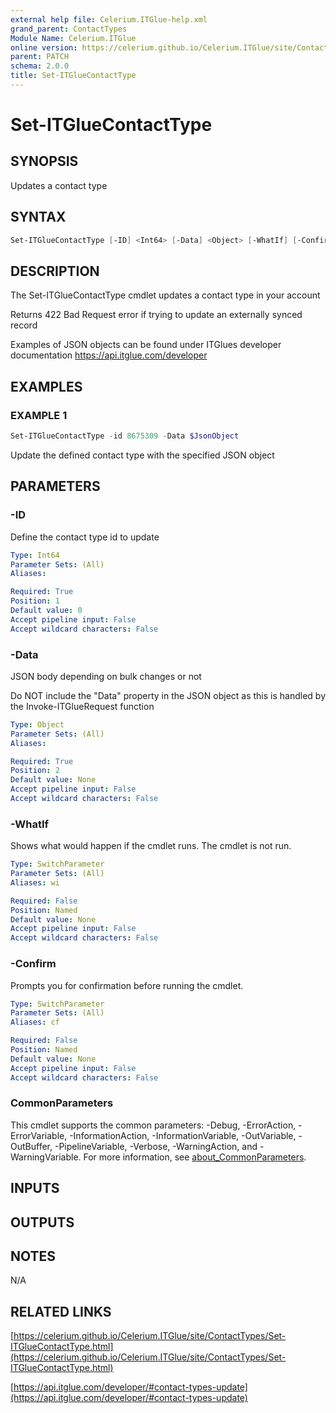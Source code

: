 ```yaml
---
external help file: Celerium.ITGlue-help.xml
grand_parent: ContactTypes
Module Name: Celerium.ITGlue
online version: https://celerium.github.io/Celerium.ITGlue/site/ContactTypes/Set-ITGlueContactType.html
parent: PATCH
schema: 2.0.0
title: Set-ITGlueContactType
---
```


# Set-ITGlueContactType

## SYNOPSIS
Updates a contact type

## SYNTAX

```powershell
Set-ITGlueContactType [-ID] <Int64> [-Data] <Object> [-WhatIf] [-Confirm] [<CommonParameters>]
```

## DESCRIPTION
The Set-ITGlueContactType cmdlet updates a contact type
in your account

Returns 422 Bad Request error if trying to update an externally synced record

Examples of JSON objects can be found under ITGlues developer documentation
    https://api.itglue.com/developer

## EXAMPLES

### EXAMPLE 1
```powershell
Set-ITGlueContactType -id 8675309 -Data $JsonObject
```

Update the defined contact type with the specified JSON object

## PARAMETERS

### -ID
Define the contact type id to update

```yaml
Type: Int64
Parameter Sets: (All)
Aliases:

Required: True
Position: 1
Default value: 0
Accept pipeline input: False
Accept wildcard characters: False
```

### -Data
JSON body depending on bulk changes or not

Do NOT include the "Data" property in the JSON object as this is handled
by the Invoke-ITGlueRequest function

```yaml
Type: Object
Parameter Sets: (All)
Aliases:

Required: True
Position: 2
Default value: None
Accept pipeline input: False
Accept wildcard characters: False
```

### -WhatIf
Shows what would happen if the cmdlet runs.
The cmdlet is not run.

```yaml
Type: SwitchParameter
Parameter Sets: (All)
Aliases: wi

Required: False
Position: Named
Default value: None
Accept pipeline input: False
Accept wildcard characters: False
```

### -Confirm
Prompts you for confirmation before running the cmdlet.

```yaml
Type: SwitchParameter
Parameter Sets: (All)
Aliases: cf

Required: False
Position: Named
Default value: None
Accept pipeline input: False
Accept wildcard characters: False
```

### CommonParameters
This cmdlet supports the common parameters: -Debug, -ErrorAction, -ErrorVariable, -InformationAction, -InformationVariable, -OutVariable, -OutBuffer, -PipelineVariable, -Verbose, -WarningAction, and -WarningVariable. For more information, see [about_CommonParameters](http://go.microsoft.com/fwlink/?LinkID=113216).

## INPUTS

## OUTPUTS

## NOTES
N/A

## RELATED LINKS

[https://celerium.github.io/Celerium.ITGlue/site/ContactTypes/Set-ITGlueContactType.html](https://celerium.github.io/Celerium.ITGlue/site/ContactTypes/Set-ITGlueContactType.html)

[https://api.itglue.com/developer/#contact-types-update](https://api.itglue.com/developer/#contact-types-update)

